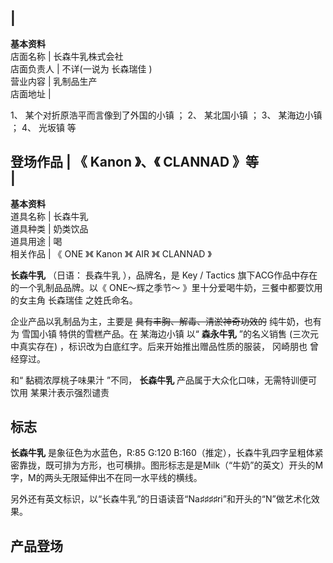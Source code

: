 |  
---  
**基本资料**  
店面名称  |  长森牛乳株式会社   
店面负责人  |  不详(一说为  长森瑞佳  )   
营业内容  |  乳制品生产   
店面地址  | 

1、  某个对折原浩平而言像到了外国的小镇  ；  2、  某北国小镇  ；  3、  某海边小镇  ；  4、  光坂镇  等 </br>  
  
登场作品  |  《  Kanon  》、《  CLANNAD  》等   
|  
---  
**基本资料**  
道具名称  |  长森牛乳   
道具种类  |  奶类饮品   
道具用途  |  喝   
相关作品  |  《  ONE  》《  Kanon  》《  AIR  》《  CLANNAD  》   
  
**长森牛乳** （日语：  長森牛乳  ），品牌名，是  Key  /  Tactics  旗下ACG作品中存在的一个乳制品品牌。以《
ONE～辉之季节～  》里十分爱喝牛奶，三餐中都要饮用的女主角  长森瑞佳  之姓氏命名。

企业产品以乳制品为主，主要是 ~~具有丰胸、解毒、清淤神奇功效的~~ 纯牛奶，也有为  雪国小镇  特供的雪糕产品。在  某海边小镇  以“
**森永牛乳** ”的名义销售  (三次元中真实存在)  ，标识改为白底红字。后来开始推出赠品性质的服装，  冈崎朋也  曾经穿过。

和“  黏稠浓厚桃子味果汁  ”不同， **长森牛乳** 产品属于大众化口味，无需特训便可饮用  某果汁表示强烈谴责

##  标志

**长森牛乳** 是象征色为水蓝色，R:85 G:120
B:160（推定），长森牛乳四字呈粗体紧密靠拢，既可排为方形，也可横排。图形标志是是Milk（“牛奶”的英文）开头的M字，M的两头无限延伸出不在同一水平线的横线。

另外还有英文标识，以“长森牛乳”的日语读音“Na♯♯♯♯ri”和开头的“N”做艺术化效果。

##  产品登场

